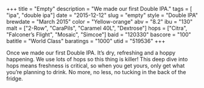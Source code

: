 +++
title = "Empty"
description = "We made our first Double IPA."
tags = [ "ipa", "double ipa"]
date = "2015-12-12"
slug = "empty"
style = "Double IPA"
brewdate = "March 2015"
color = "Yellow-orange"
abv = "8.2"
ibu = "130"
malt = ["2-Row", "CaraPils", "Caramel 40L", "Dextrose"]
hops = ["Citra", "Falconer’s Flight", "Mosaic", "Simcoe"]
baid = "120330"
bascore = "100"
batitle = "World Class"
baratings = "1000"
utid = "519536"
+++

Once we made our first Double IPA. It’s dry, refreshing and a hoppy happening. We use lots of hops so this thing is killer! This deep dive into hops means freshness is critical, so when you get yours, only get what you’re planning to drink. No more, no less, no tucking in the back of the fridge.
